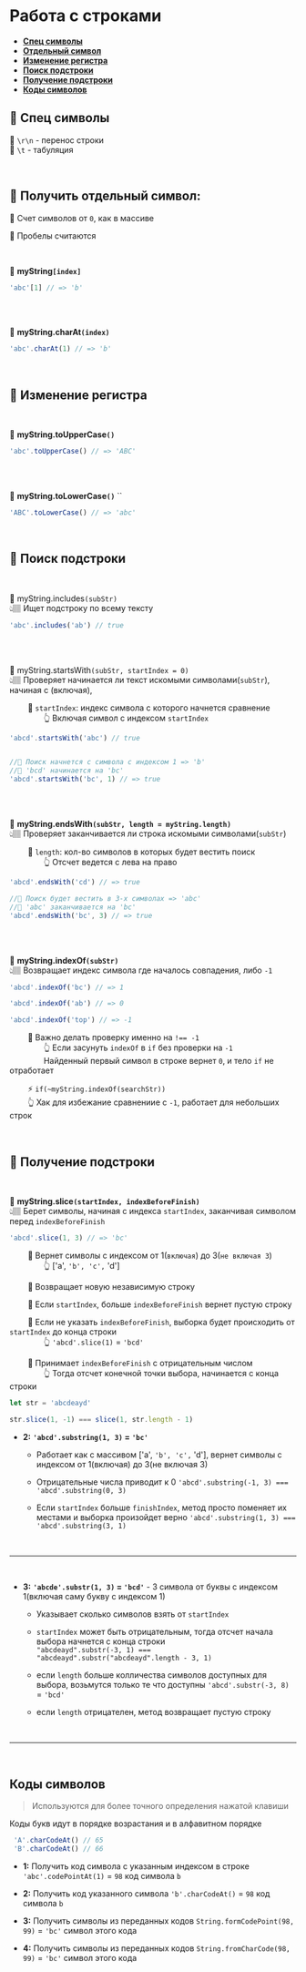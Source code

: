 # Работа с строками

* **<a href="#special-characters">Спец символы</a>**
* **<a href="#singl-symbol">Отдельный символ</a>**
* **<a href="#case">Изменение регистра</a>**
* **<a href="#search-string">Поиск подстроки</a>**
* **<a href="#get-string">Получение подстроки</a>**
* **<a href="#symbol-code">Коды символов</a>**

 ## 🚩 <a name="special-characters">Спец символы</a> 

🔹 `\r\n` - перенос строки  
🔹 `\t` - табуляция

<br>

## 🚩 **<a name="singl-symbol">Получить отдельный символ</a>**:

🔹 Счет символов от `0`, как в массиве  

🛑 Пробелы считаются

<br>

💠 **myString`[index]`**
```javascript
'abc'[1] // => 'b'
```  

<br><br>
   
💠 **myString.charAt`(index)`**  
```javascript
'abc'.charAt(1) // => 'b'
```

<br>
    
## 🚩 **<a name="case">Изменение регистра</a>**

<br>

💠 **myString.toUpperCase`()`**
```javascript
'abc'.toUpperCase() // => 'ABC'
```  

<br><br>

💠 **myString.toLowerCase`()`** ``  
```javascript
'ABC'.toLowerCase() // => 'abc'
```

<br>
    
## 🚩 **<a name="#search-string">Поиск подстроки</a>**

<br>

💠 myString.includes`(subStr)`  
👆🏽 Ищет подстроку по всему тексту
```javascript
'abc'.includes('ab') // true
```

<br><br>

💠 myString.startsWith`(subStr, startIndex = 0)`  
👆🏽 Проверяет начинается ли текст искомыми символами(`subStr`), начиная с (включая),

&emsp;&emsp; 🔹 `startIndex`: индекс символа с которого начнется сравнение  
&emsp;&emsp;&emsp;&emsp; 👆 Включая символ с индексом `startIndex`         
 
```javascript
'abcd'.startsWith('abc') // true


//🎯 Поиск начнется с символа с индексом 1 => 'b'
//🎯 'bcd' начинается на 'bc'
'abcd'.startsWith('bc', 1) // => true
```
<br><br>

💠 **myString.endsWith`(subStr, length = myString.length)`**  
👆🏽 Проверяет заканчивается ли строка искомыми символами(`subStr`)

&emsp;&emsp; 🔹 `length`: кол-во символов в которых будет вестить поиск  
&emsp;&emsp;&emsp;&emsp; 👆 Отсчет ведется с лева на право         

```javascript
'abcd'.endsWith('cd') // => true

//🎯 Поиск будет вестить в 3-x символах => 'abc'
//🎯 'abc' заканчивается на 'bc'
'abcd'.endsWith('bc', 3) // => true
```
   
<br><br>

💠 **myString.indexOf`(subStr)`**    
👆🏽 Возвращает индекс символа где началось совпадения, либо `-1`    
```javascript
'abcd'.indexOf('bc') // => 1

'abcd'.indexOf('ab') // => 0

'abcd'.indexOf('top') // => -1
```

&emsp;&emsp; 🛑 Важно делать проверку именно на `!== -1`  
&emsp;&emsp;&emsp;&emsp; 👆 Если засунуть `indexOf` в `if` без проверки на `-1`     
&emsp;&emsp;&emsp;&emsp; Найденный первый символ в строке вернет `0`, и тело `if` не отработает
   
&emsp;&emsp; ⚡ `if(~myString.indexOf(searchStr))`     
&emsp;&emsp; 👆 Хак для избежание сравнениие с `-1`, работает для небольших строк  

<br>

## 🚩 **<a name="#get-string">Получение подстроки</a>**

<br>

💠 **myString.slice`(startIndex, indexBeforeFinish)`**    
👆🏽 Берет символы, начиная с индекса `startIndex`, заканчивая символом перед `indexBeforeFinish`

```javascript
'abcd'.slice(1, 3) // => 'bc'
```

&emsp;&emsp; 🔹 Вернет символы с индексом от 1(`включая`) до 3(`не включая 3`)   
&emsp;&emsp;&emsp;&emsp; 👆 ['a', `'b', 'c',` 'd']   

&emsp;&emsp; 🔹 Возвращает новую независимую строку      

&emsp;&emsp; 🔹 Если `startIndex`, больше `indexBeforeFinish` вернет пустую строку   

&emsp;&emsp; 🔹 Если не указать `indexBeforeFinish`, выборка будет происходить от `startIndex` до конца строки   
&emsp;&emsp;&emsp;&emsp; 👆 `'abcd'.slice(1)` = `'bcd'`    

&emsp;&emsp; 🔹 Принимает `indexBeforeFinish` с отрицательным числом  
&emsp;&emsp;&emsp;&emsp; 👆 Тогда отсчет конечной точки выбора, начинается с конца строки
```javascript
let str = 'abcdeaуd'

str.slice(1, -1) === slice(1, str.length - 1)
```

      

* **2:** **`'abcd'.substring(1, 3)` = `'bc'`**
    
    * Работает как с массивом ['a', `'b', 'c',` 'd'], вернет символы с индексом от 1(включая) до 3(не включая 3)
    
    * Отрицательные числа приводит к 0 `'abcd'.substring(-1, 3) === 'abcd'.substring(0, 3)`
    
    * Если `startIndex` больше `finishIndex`, метод просто поменяет их местами и выборка произойдет верно `'abcd'.substring(1, 3) === 'abcd'.substring(3, 1)`

<br>    

---

<br>

* **3:** **`'abcde'.substr(1, 3)` = `'bcd'`** - 3 символа от буквы с индексом 1(включая саму букву с индексом 1)
    
    * Указывает сколько символов взять от `startIndex`
    
    * `startIndex` может быть отрицательным, тогда отсчет начала выбора начнется с конца строки   
    `"abcdeaуd".substr(-3, 1) === "abcdeaуd".substr("abcdeaуd".length - 3, 1)`
    
    * если `length` больше колличества символов доступных для выбора, возьмутся только те что доступны `'abcd'.substr(-3, 8)` = `'bcd'`
    
    * если `length` отрицателен, метод возвращает пустую строку
          
<br>    

---

<br>            
           
## **<a name="#symbol-code">Коды символов</a>**
> Используются для более точного определения нажатой клавиши 

Коды букв идут в порядке возрастания и в алфавитном порядке
```javascript
 'A'.charCodeAt() // 65
 'B'.charCodeAt() // 66
```

* **1:** Получить код символа с указанным индексом в строке `'abc'.codePointAt(1)` = `98` код символа `b`

* **2:** Получить код указанного символа `'b'.charCodeAt()` = `98` код символа `b`

* **3:** Получить символы из переданных кодов `String.formCodePoint(98, 99)` = `'bc'` символ этого кода 

* **4:** Получить символы из переданных кодов `String.fromCharCode(98, 99)` = `'bc'` символ этого кода 